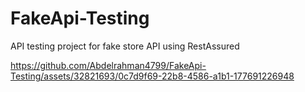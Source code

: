 # FakeApi-Testing
API testing project for fake store API using RestAssured


https://github.com/Abdelrahman4799/FakeApi-Testing/assets/32821693/0c7d9f69-22b8-4586-a1b1-177691226948

